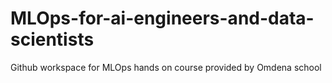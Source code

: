 # MLOps-for-ai-engineers-and-data-scientists
Github workspace for MLOps hands on course provided by Omdena school
